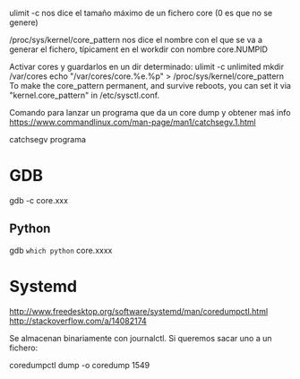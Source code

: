 ulimit -c
nos dice el tamaño máximo de un fichero core (0 es que no se genere)

/proc/sys/kernel/core_pattern
nos dice el nombre con el que se va a generar el fichero, típicament en el workdir con nombre core.NUMPID


Activar cores y guardarlos en un dir determinado:
ulimit -c unlimited
mkdir /var/cores
echo "/var/cores/core.%e.%p" > /proc/sys/kernel/core_pattern
To make the core_pattern permanent, and survive reboots, you can set it via "kernel.core_pattern" in /etc/sysctl.conf.


Comando para lanzar un programa que da un core dump y obtener maś info
https://www.commandlinux.com/man-page/man1/catchsegv.1.html

catchsegv programa



# GDB

gdb -c core.xxx


## Python
gdb `which python` core.xxxx




# Systemd
http://www.freedesktop.org/software/systemd/man/coredumpctl.html
http://stackoverflow.com/a/14082174

Se almacenan binariamente con journalctl.
Si queremos sacar uno a un fichero:

coredumpctl dump -o coredump 1549
